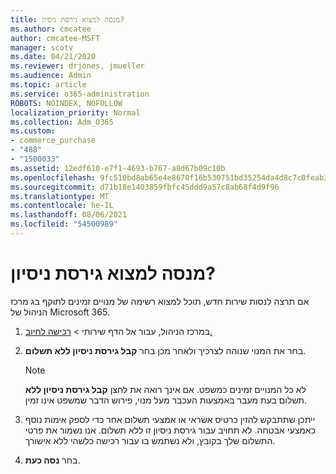 ```yaml
---
title: מנסה למצוא גירסת ניסיון?
ms.author: cmcatee
author: cmcatee-MSFT
manager: scotv
ms.date: 04/21/2020
ms.reviewer: drjones, jmueller
ms.audience: Admin
ms.topic: article
ms.service: o365-administration
ROBOTS: NOINDEX, NOFOLLOW
localization_priority: Normal
ms.collection: Adm_O365
ms.custom:
- commerce_purchase
- "488"
- "1500033"
ms.assetid: 12edf610-e7f1-4693-b767-a8d67b09c10b
ms.openlocfilehash: 9fc510bd8ab65e4e8670f16b530751bd35254da4d8c7c0feab3cfbf1d0e24303
ms.sourcegitcommit: d71b18e1403859fbfc45ddd9a57c8ab68f4d9f96
ms.translationtype: MT
ms.contentlocale: he-IL
ms.lasthandoff: 08/06/2021
ms.locfileid: "54500989"
---
```

# <a name="trying-to-find-a-trial"></a>מנסה למצוא גירסת ניסיון?

אם תרצה לנסות שירות חדש, תוכל למצוא רשימה של מנויים זמינים לתוקף בג מרכז הניהול של Microsoft 365.
  
1. במרכז הניהול, עבור אל  הדף שירותי \> [רכישה לחיוב.](https://go.microsoft.com/fwlink/p/?linkid=868433)

2. בחר את המנוי שנוהה לצרכיך ולאחר מכן בחר  **קבל גירסת ניסיון ללא תשלום**.

    > [!NOTE]
    > לא כל המנויים זמינים כמשפט. אם אינך רואה את לחצן **קבל גירסת ניסיון ללא** תשלום בעת מעבר באמצעות העכבר מעל מנוי, פירוש הדבר שמשפט אינו זמין.
  
3. ייתכן שתתבקש להזין כרטיס אשראי או אמצעי תשלום אחר כדי לספק אימות נוסף כאמצעי אבטחה. לא תחויב עבור גירסת ניסיון זו ללא תשלום. אנו נשמור את פרטי התשלום שלך בקובץ, ולא נשתמש בו עבור רכישה כלשהי ללא אישורך.

4. בחר **נסה כעת**.